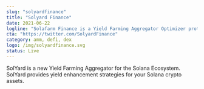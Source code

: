 ```yaml
---
slug: "solyardfinance"
title: "Solyard Finance"
date: 2021-06-22
logline: "Solafarm Finance is a Yield Farming Aggregator Optimizer protocol on Solana."
cta: "https://twitter.com/SolyardFinance"
category: amm, defi, dex
logo: /img/solyardfinance.svg
status: Live
---
```


SolYard is a new Yield Farming Aggregator for the Solana Ecosystem. SolYard provides yield enhancement strategies for your Solana crypto assets.

